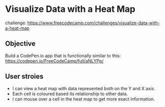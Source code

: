 # Visualize Data with a Heat Map
challenge: https://www.freecodecamp.com/challenges/visualize-data-with-a-heat-map
## Objective
Build a CodePen.io app that is functionally similar to this: https://codepen.io/FreeCodeCamp/full/aNLYPp/
## User stroies
+ I can view a heat map with data represented both on the Y and X axis.
+ Each cell is coloured based its relationship to other data.
+ I can mouse over a cell in the heat map to get more exact information.
